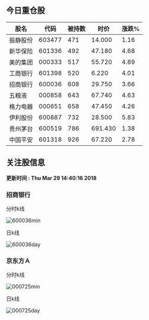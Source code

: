 
## 今日重仓股 

|股名|代码|被持数|时价|涨跌%|
|---|---|---|---|---|
|振静股份|603477|471|14.000|1.16|
|新华保险|601336|492|47.180|4.68|
|美的集团|000333|517|55.720|4.89|
|工商银行|601398|520|6.220|4.01|
|招商银行|600036|608|29.750|3.66|
|五粮液|000858|643|67.740|4.63|
|格力电器|000651|658|47.450|4.26|
|伊利股份|600887|732|28.500|5.83|
|贵州茅台|600519|786|691.430|1.38|
|中国平安|601318|926|67.220|2.78|

## 关注股信息
**更新时间 : Thu Mar 29 14:40:16 2018**
### 招商银行 
分时k线

![600036min](http://image.sinajs.cn/newchart/min/n/sh600036.gif)

日k线

![600036day](http://image.sinajs.cn/newchart/daily/n/sh600036.gif)

### 京东方Ａ 
分时k线

![000725min](http://image.sinajs.cn/newchart/min/n/sz000725.gif)

日k线

![000725day](http://image.sinajs.cn/newchart/daily/n/sz000725.gif)
